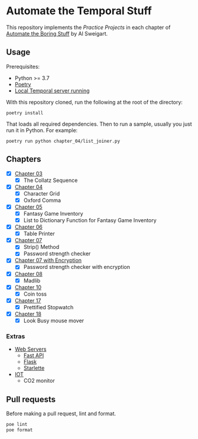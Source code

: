 # Automate the Temporal Stuff

This repository implements the _Practice Projects_ in each chapter of [Automate the Boring Stuff](https://automatetheboringstuff.com) by Al Sweigart.

## Usage

Prerequisites:

* Python >= 3.7
* [Poetry](https://python-poetry.org)
* [Local Temporal server running](https://docs.temporal.io/application-development/foundations#run-a-development-cluster)

With this repository cloned, run the following at the root of the directory:

    poetry install

That loads all required dependencies. Then to run a sample, usually you just run it in Python. For example:

    poetry run python chapter_04/list_joiner.py

## Chapters

- [x] [Chapter 03](./chapter_03/)
  - [x] The Collatz Sequence
- [x] [Chapter 04](./chapter_04/)
  - [x] Character Grid
  - [x] Oxford Comma
- [x] [Chapter 05](./chapter_05/)
  - [x] Fantasy Game Inventory
  - [x] List to Dictionary Function for Fantasy Game Inventory
- [x] [Chapter 06](./chapter_06/)
  - [x] Table Printer
- [x] [Chapter 07](./chapter_07/)
  - [x] Strip() Method
  - [x] Password strength checker
- [x] [Chapter 07 with Encryption](./chapter_07_encryption/)
  - [x] Password strength checker with encryption 
- [x] [Chapter 08](./chapter_08/)
  - [x] Madlib
- [x] [Chapter 10](./chapter_10/)
  - [x] Coin toss
- [x] [Chapter 17](./chapter_17/)
  - [x] Prettified Stopwatch
- [x] [Chapter 18](./chapter_18/)
  - [x] Look Busy mouse mover

### Extras

- [Web Servers](./web_frameworks/)
  - [Fast API](./web_frameworks/fast/)
  - [Flask](./web_frameworks/flask/)
  - [Starlette](./web_frameworks/starlette/)
- [IOT](./iot/)
  - CO2 monitor

## Pull requests

Before making a pull request, lint and format.

```bash
poe lint
poe format
```
